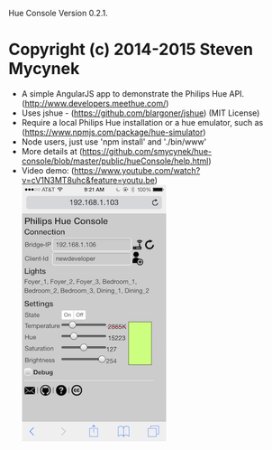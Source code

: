 Hue Console
Version 0.2.1.

Copyright (c) 2014-2015 Steven Mycynek
===============

*  A simple AngularJS app to demonstrate the Philips Hue API. (http://www.developers.meethue.com/)
*  Uses jshue - (https://github.com/blargoner/jshue) (MIT License)
*  Require a local Philips Hue installation or a hue emulator, such as
   (https://www.npmjs.com/package/hue-simulator)
*  Node users, just use 'npm install' and './bin/www'
*  More details at (https://github.com/smycynek/hue-console/blob/master/public/hueConsole/help.html)
*  Video demo: (https://www.youtube.com/watch?v=cV1N3MT8uhc&feature=youtu.be)
![Screen Shot](./hue_screenshot.PNG)
